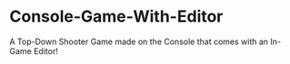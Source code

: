 # Console-Game-With-Editor
 A Top-Down Shooter Game made on the Console that comes with an In-Game Editor! 
